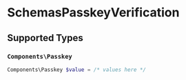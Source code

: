 # SchemasPasskeyVerification


## Supported Types

### `Components\Passkey`

```php
Components\Passkey $value = /* values here */
```

